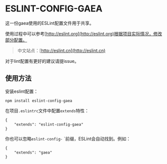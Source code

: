# ESLINT-CONFIG-GAEA

这一份gaea使用的ESLint配置文件用于共享。

使用过程中可以参考[http://eslint.org](http://eslint.org)根据项目实际情况，修改部分配置。

> 中文站点：[http://eslint.cn](http://eslint.cn)

对于lint配置有更好的建议请提issue。

## 使用方法

安装eslint配置：

    npm install eslint-config-gaea

在项目`.eslintrc`文件中配置`extends`特性：

    {
        "extends": "eslint-config-gaea"
    }

你也可以忽略`eslint-config-` `前缀，ESLint会自动找到。例如：

    {
        "extends": "gaea"
    }